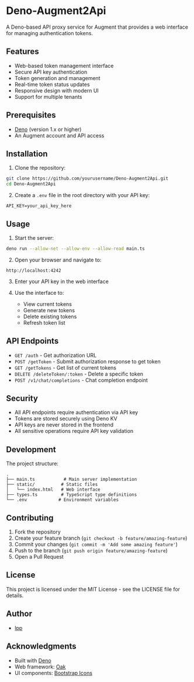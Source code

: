 # Deno-Augment2Api

A Deno-based API proxy service for Augment that provides a web interface for managing authentication tokens.

## Features

- Web-based token management interface
- Secure API key authentication
- Token generation and management
- Real-time token status updates
- Responsive design with modern UI
- Support for multiple tenants

## Prerequisites

- [Deno](https://deno.land/) (version 1.x or higher)
- An Augment account and API access

## Installation

1. Clone the repository:
```bash
git clone https://github.com/yourusername/Deno-Augment2Api.git
cd Deno-Augment2Api
```

2. Create a `.env` file in the root directory with your API key:
```env
API_KEY=your_api_key_here
```

## Usage

1. Start the server:
```bash
deno run --allow-net --allow-env --allow-read main.ts
```

2. Open your browser and navigate to:
```
http://localhost:4242
```

3. Enter your API key in the web interface

4. Use the interface to:
   - View current tokens
   - Generate new tokens
   - Delete existing tokens
   - Refresh token list

## API Endpoints

- `GET /auth` - Get authorization URL
- `POST /getToken` - Submit authorization response to get token
- `GET /getTokens` - Get list of current tokens
- `DELETE /deleteToken/:token` - Delete a specific token
- `POST /v1/chat/completions` - Chat completion endpoint

## Security

- All API endpoints require authentication via API key
- Tokens are stored securely using Deno KV
- API keys are never stored in the frontend
- All sensitive operations require API key validation

## Development

The project structure:
```
.
├── main.ts           # Main server implementation
├── static/          # Static files
│   └── index.html   # Web interface
├── types.ts         # TypeScript type definitions
└── .env            # Environment variables
```

## Contributing

1. Fork the repository
2. Create your feature branch (`git checkout -b feature/amazing-feature`)
3. Commit your changes (`git commit -m 'Add some amazing feature'`)
4. Push to the branch (`git push origin feature/amazing-feature`)
5. Open a Pull Request

## License

This project is licensed under the MIT License - see the LICENSE file for details.

## Author

- [lpp](https://github.com/xiaojia21190)

## Acknowledgments

- Built with [Deno](https://deno.land/)
- Web framework: [Oak](https://deno.land/x/oak)
- UI components: [Bootstrap Icons](https://icons.getbootstrap.com/)
